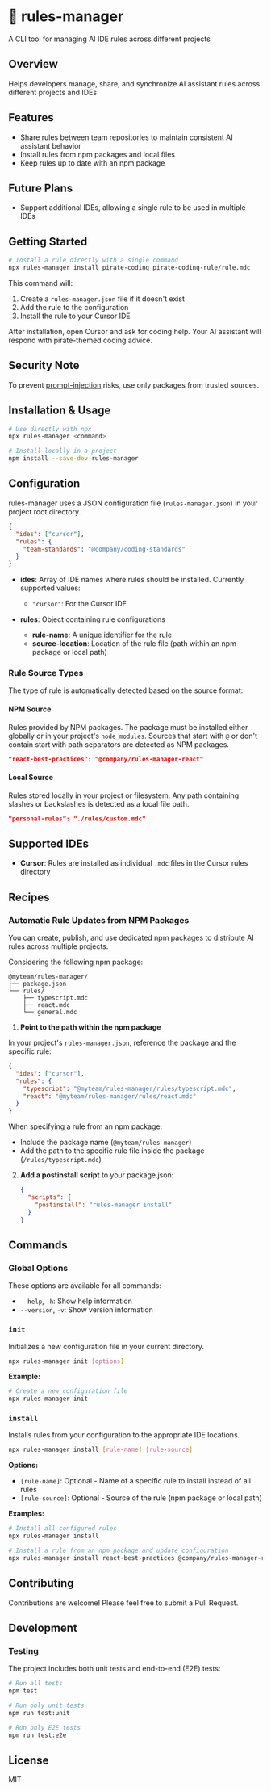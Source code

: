 # 📜 rules-manager

A CLI tool for managing AI IDE rules across different projects

## Overview

Helps developers manage, share, and synchronize AI assistant rules across different projects and IDEs

## Features

- Share rules between team repositories to maintain consistent AI assistant behavior
- Install rules from npm packages and local files
- Keep rules up to date with an npm package

## Future Plans

- Support additional IDEs, allowing a single rule to be used in multiple IDEs

## Getting Started

```bash
# Install a rule directly with a single command
npx rules-manager install pirate-coding pirate-coding-rule/rule.mdc
```

This command will:

1. Create a `rules-manager.json` file if it doesn't exist
2. Add the rule to the configuration
3. Install the rule to your Cursor IDE

After installation, open Cursor and ask for coding help. Your AI assistant will respond with pirate-themed coding advice.

## Security Note

To prevent [prompt-injection](https://en.wikipedia.org/wiki/Prompt_injection) risks, use only packages from trusted sources.

## Installation & Usage

```bash
# Use directly with npx
npx rules-manager <command>

# Install locally in a project
npm install --save-dev rules-manager
```

## Configuration

rules-manager uses a JSON configuration file (`rules-manager.json`) in your project root directory.

```json
{
  "ides": ["cursor"],
  "rules": {
    "team-standards": "@company/coding-standards"
  }
}
```

- **ides**: Array of IDE names where rules should be installed. Currently supported values:

  - `"cursor"`: For the Cursor IDE

- **rules**: Object containing rule configurations
  - **rule-name**: A unique identifier for the rule
  - **source-location**: Location of the rule file (path within an npm package or local path)

### Rule Source Types

The type of rule is automatically detected based on the source format:

#### NPM Source

Rules provided by NPM packages. The package must be installed either globally or in your project's `node_modules`. Sources that start with `@` or don't contain start with path separators are detected as NPM packages.

```json
"react-best-practices": "@company/rules-manager-react"
```

#### Local Source

Rules stored locally in your project or filesystem. Any path containing slashes or backslashes is detected as a local file path.

```json
"personal-rules": "./rules/custom.mdc"
```

## Supported IDEs

- **Cursor**: Rules are installed as individual `.mdc` files in the Cursor rules directory

## Recipes

### Automatic Rule Updates from NPM Packages

You can create, publish, and use dedicated npm packages to distribute AI rules across multiple projects.

Considering the following npm package:

```
@myteam/rules-manager/
├── package.json
└── rules/
    ├── typescript.mdc
    ├── react.mdc
    └── general.mdc
```

1. **Point to the path within the npm package**

In your project's `rules-manager.json`, reference the package and the specific rule:

```json
{
  "ides": ["cursor"],
  "rules": {
    "typescript": "@myteam/rules-manager/rules/typescript.mdc",
    "react": "@myteam/rules-manager/rules/react.mdc"
  }
}
```

When specifying a rule from an npm package:

- Include the package name (`@myteam/rules-manager`)
- Add the path to the specific rule file inside the package (`/rules/typescript.mdc`)

2. **Add a postinstall script** to your package.json:

   ```json
   {
     "scripts": {
       "postinstall": "rules-manager install"
     }
   }
   ```

## Commands

### Global Options

These options are available for all commands:

- `--help`, `-h`: Show help information
- `--version`, `-v`: Show version information

### `init`

Initializes a new configuration file in your current directory.

```bash
npx rules-manager init [options]
```

**Example:**

```bash
# Create a new configuration file
npx rules-manager init
```

### `install`

Installs rules from your configuration to the appropriate IDE locations.

```bash
npx rules-manager install [rule-name] [rule-source]
```

**Options:**

- `[rule-name]`: Optional - Name of a specific rule to install instead of all rules
- `[rule-source]`: Optional - Source of the rule (npm package or local path)

**Examples:**

```bash
# Install all configured rules
npx rules-manager install

# Install a rule from an npm package and update configuration
npx rules-manager install react-best-practices @company/rules-manager-react
```

## Contributing

Contributions are welcome! Please feel free to submit a Pull Request.

## Development

### Testing

The project includes both unit tests and end-to-end (E2E) tests:

```bash
# Run all tests
npm test

# Run only unit tests
npm run test:unit

# Run only E2E tests
npm run test:e2e
```

## License

MIT
